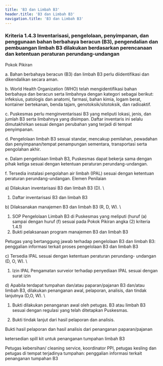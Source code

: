 ```yaml
---
title: 'B3 dan Limbah B3'
header.title: 'B3 dan Limbah B3'
navigation.title: 'B3 dan Limbah B3'
---
```


### Kriteria 1.4.3 Inventarisasi, pengelolaan, penyimpanan, dan penggunaan bahan berbahaya beracun (B3), pengendalian dan pembuangan limbah B3 dilakukan berdasarkan perencanaan dan ketentuan peraturan perundang-undangan 



Pokok Pikiran 

a. Bahan berbahaya beracun (B3) dan limbah B3 perlu diidentifikasi dan dikendalikan secara aman. 

b. World Health Organization (WHO) telah mengidentifikasi bahan berbahaya dan beracun serta limbahnya dengan kategori sebagai berikut: infeksius, patologis dan anatomi, farmasi, bahan kimia, logam berat, kontainer bertekanan, benda tajam, genotoksik/sitotoksik, dan radioaktif. 

c. Puskesmas perlu menginventarisasi B3 yang meliputi lokasi, jenis, dan jumlah B3 serta limbahnya yang disimpan. Daftar inventaris ini selalu dimutakhirkan sesuai dengan perubahan yang terjadi di tempat penyimpanan. 

d. Pengelolaan limbah B3 sesuai standar, mencakup pemilahan, pewadahan dan penyimpanan/tempat penampungan sementara, transportasi serta pengolahan akhir. 

e. Dalam pengelolaan limbah B3, Puskesmas dapat bekerja sama dengan pihak ketiga sesuai dengan ketentuan peraturan perundang-undangan. 

f. Tersedia instalasi pengolahan air limbah (IPAL) sesuai dengan ketentuan peraturan perundang-undangan. 
Elemen Penilaian 




 a) Dilakukan inventarisasi B3 dan limbah B3 (D).  \




1. Daftar inventarisasi B3 dan limbah B3 




 b) Dilaksanakan manajemen B3 dan limbah B3 (R, D, W).  \




1. SOP Pengelolaan Limbah B3 di 
Puskesmas yang meliputi (huruf (a) sampai dengan huruf (f) sesuai pada Pokok Pikiran angka (2) kriteria 1.4.1)
1. Bukti pelaksanaan program manajemen B3 dan limbah B3 
 
Petugas yang bertanggung jawab terhadap pengelolaan B3 dan limbah B3: penggalian informasi terkait proses pengelolaan B3 dan limbah B3 




 c) Tersedia IPAL sesuai dengan ketentuan peraturan perundang- undangan (D, O, W).  \




1. Izin IPAL 
Pengamatan surveior terhadap penyediaan IPAL sesuai dengan surat izin 




 d) Apabila terdapat tumpahan dan/atau paparan/pajanan B3 dan/atau limbah B3, dilakukan penanganan awal, pelaporan, analisis, dan tindak lanjutnya (D,O, W). \


1. Bukti dilakukan penanganan awal oleh petugas. B3 atau limbah B3 sesuai dengan regulasi yang telah ditetapkan Puskesmas. 

2. Bukti tindak lanjut dari hasil pelaporan dan analisis.



Bukti hasil pelaporan dan hasil analisis dari penanganan paparan/pajanan 

ketersedian spill kit untuk penanganan tumpahan limbah 
B3 

Petugas kebersihan/ cleaning service, koordinator PPI, petugas kesling dan petugas di tempat terjadinya tumpahan: penggalian informasi terkait penanganan tumpahan B3 





